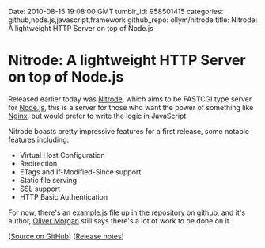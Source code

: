 Date: 2010-08-15 19:08:00 GMT
tumblr_id: 958501415
categories: github,node.js,javascript,framework
github_repo: ollym/nitrode
title: Nitrode: A lightweight HTTP Server on top of Node.js

# Nitrode: A lightweight HTTP Server on top of Node.js

Released earlier today was [Nitrode](http://github.com/ollym/nitrode), which aims to be FASTCGI type server for [Node.js](http://nodejs.org), this is a server for those who want the power of something like [Nginx](http://nginx.org), but would prefer to write the logic in JavaScript. 

Nitrode boasts pretty impressive features for a first release, some notable features including:

* Virtual Host Configuration
* Redirection
* ETags and If-Modified-Since support
* Static file serving
* SSL support
* HTTP Basic Authentication

For now, there's an example.js file up in the repository on github, and it's author, [Oliver Morgan](http://github.com/ollym) still says there's a lot of work to be done on it.

[[Source on GitHub](http://github.com/ollym/nitrode)] [[Release notes](http://groups.google.com/group/nodejs/browse_thread/thread/479e1e5de272931d?hl=en)]
